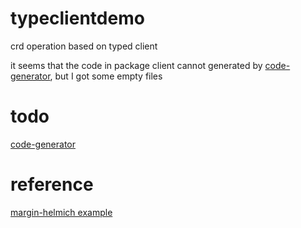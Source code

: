 # typeclientdemo

crd operation based on typed client

it seems that the code in package client cannot generated by [code-generator](https://github.com/kubernetes/code-generator), but I got some empty files

# todo

[code-generator](https://github.com/kubernetes/code-generator)

# reference

[margin-helmich example](https://github.com/martin-helmich/kubernetes-crd-example)